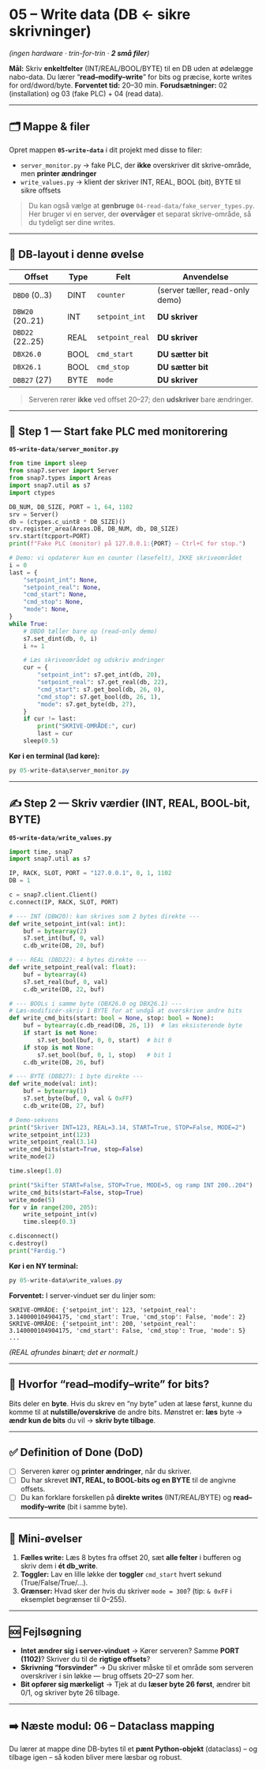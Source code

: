 # **05 – Write data (DB ← sikre skrivninger)**

*(ingen hardware · trin-for-trin · **2 små filer**)*

**Mål:** Skriv **enkeltfelter** (INT/REAL/BOOL/BYTE) til en DB uden at ødelægge nabo-data. Du lærer “**read–modify–write**” for bits og præcise, korte writes for ord/dword/byte.
**Forventet tid:** 20–30 min.
**Forudsætninger:** 02 (installation) og 03 (fake PLC) + 04 (read data).

---

## 🗂️ Mappe & filer

Opret mappen **`05-write-data`** i dit projekt med disse to filer:

* `server_monitor.py` → fake PLC, der **ikke** overskriver dit skrive-område, men **printer ændringer**
* `write_values.py` → klient der skriver INT, REAL, BOOL (bit), BYTE til sikre offsets

> Du kan også vælge at **genbruge** `04-read-data/fake_server_types.py`. Her bruger vi en server, der **overvåger** et separat skrive-område, så du tydeligt ser dine writes.

---

## 📐 DB-layout i denne øvelse

| Offset           | Type | Felt            | Anvendelse                      |
| ---------------- | ---- | --------------- | ------------------------------- |
| `DBD0` (0..3)    | DINT | `counter`       | (server tæller, read-only demo) |
| `DBW20` (20..21) | INT  | `setpoint_int`  | **DU skriver**                  |
| `DBD22` (22..25) | REAL | `setpoint_real` | **DU skriver**                  |
| `DBX26.0`        | BOOL | `cmd_start`     | **DU sætter bit**               |
| `DBX26.1`        | BOOL | `cmd_stop`      | **DU sætter bit**               |
| `DBB27` (27)     | BYTE | `mode`          | **DU skriver**                  |

> Serveren rører **ikke** ved offset 20–27; den **udskriver** bare ændringer.

---

## 🧪 Step 1 — Start fake PLC med **monitorering**

**`05-write-data/server_monitor.py`**

```python
from time import sleep
from snap7.server import Server
from snap7.types import Areas
import snap7.util as s7
import ctypes

DB_NUM, DB_SIZE, PORT = 1, 64, 1102
srv = Server()
db = (ctypes.c_uint8 * DB_SIZE)()
srv.register_area(Areas.DB, DB_NUM, db, DB_SIZE)
srv.start(tcpport=PORT)
print(f"Fake PLC (monitor) på 127.0.0.1:{PORT} – Ctrl+C for stop.")

# Demo: vi opdaterer kun en counter (læsefelt), IKKE skriveområdet
i = 0
last = {
    "setpoint_int": None,
    "setpoint_real": None,
    "cmd_start": None,
    "cmd_stop": None,
    "mode": None,
}
while True:
    # DBD0 tæller bare op (read-only demo)
    s7.set_dint(db, 0, i)
    i += 1

    # Læs skriveområdet og udskriv ændringer
    cur = {
        "setpoint_int": s7.get_int(db, 20),
        "setpoint_real": s7.get_real(db, 22),
        "cmd_start": s7.get_bool(db, 26, 0),
        "cmd_stop": s7.get_bool(db, 26, 1),
        "mode": s7.get_byte(db, 27),
    }
    if cur != last:
        print("SKRIVE-OMRÅDE:", cur)
        last = cur
    sleep(0.5)
```

**Kør i en terminal (lad køre):**

```powershell
py 05-write-data\server_monitor.py
```

---

## ✍️ Step 2 — Skriv værdier (INT, REAL, BOOL-bit, BYTE)

**`05-write-data/write_values.py`**

```python
import time, snap7
import snap7.util as s7

IP, RACK, SLOT, PORT = "127.0.0.1", 0, 1, 1102
DB = 1

c = snap7.client.Client()
c.connect(IP, RACK, SLOT, PORT)

# --- INT (DBW20): kan skrives som 2 bytes direkte ---
def write_setpoint_int(val: int):
    buf = bytearray(2)
    s7.set_int(buf, 0, val)
    c.db_write(DB, 20, buf)

# --- REAL (DBD22): 4 bytes direkte ---
def write_setpoint_real(val: float):
    buf = bytearray(4)
    s7.set_real(buf, 0, val)
    c.db_write(DB, 22, buf)

# --- BOOLs i samme byte (DBX26.0 og DBX26.1) ---
# Læs-modificér-skriv 1 BYTE for at undgå at overskrive andre bits
def write_cmd_bits(start: bool = None, stop: bool = None):
    buf = bytearray(c.db_read(DB, 26, 1))  # læs eksisterende byte
    if start is not None:
        s7.set_bool(buf, 0, 0, start)  # bit 0
    if stop is not None:
        s7.set_bool(buf, 0, 1, stop)   # bit 1
    c.db_write(DB, 26, buf)

# --- BYTE (DBB27): 1 byte direkte ---
def write_mode(val: int):
    buf = bytearray(1)
    s7.set_byte(buf, 0, val & 0xFF)
    c.db_write(DB, 27, buf)

# Demo-sekvens
print("Skriver INT=123, REAL=3.14, START=True, STOP=False, MODE=2")
write_setpoint_int(123)
write_setpoint_real(3.14)
write_cmd_bits(start=True, stop=False)
write_mode(2)

time.sleep(1.0)

print("Skifter START=False, STOP=True, MODE=5, og ramp INT 200..204")
write_cmd_bits(start=False, stop=True)
write_mode(5)
for v in range(200, 205):
    write_setpoint_int(v)
    time.sleep(0.3)

c.disconnect()
c.destroy()
print("Færdig.")
```

**Kør i en NY terminal:**

```powershell
py 05-write-data\write_values.py
```

**Forventet:** I server-vinduet ser du linjer som:

```
SKRIVE-OMRÅDE: {'setpoint_int': 123, 'setpoint_real': 3.140000104904175, 'cmd_start': True, 'cmd_stop': False, 'mode': 2}
SKRIVE-OMRÅDE: {'setpoint_int': 200, 'setpoint_real': 3.140000104904175, 'cmd_start': False, 'cmd_stop': True, 'mode': 5}
...
```

*(REAL afrundes binært; det er normalt.)*

---

## 🧠 Hvorfor “read–modify–write” for bits?

Bits deler en **byte**. Hvis du skrev en “ny byte” uden at læse først, kunne du komme til at **nulstille/overskrive** de andre bits.
Mønstret er: **læs** byte → **ændr kun de bits** du vil → **skriv byte tilbage**.

---

## ✅ Definition of Done (DoD)

* [ ] Serveren kører og **printer ændringer**, når du skriver.
* [ ] Du har skrevet **INT, REAL, to BOOL-bits og en BYTE** til de angivne offsets.
* [ ] Du kan forklare forskellen på **direkte writes** (INT/REAL/BYTE) og **read–modify–write** (bit i samme byte).

---

## 🧪 Mini-øvelser

1. **Fælles write:** Læs 8 bytes fra offset 20, sæt **alle felter** i bufferen og skriv dem i **ét db\_write**.
2. **Toggler:** Lav en lille løkke der **toggler** `cmd_start` hvert sekund (True/False/True/…).
3. **Grænser:** Hvad sker der hvis du skriver `mode = 300`? (tip: `& 0xFF` i eksemplet begrænser til 0–255).

---

## 🆘 Fejlsøgning

* **Intet ændrer sig i server-vinduet** → Kører serveren? Samme **PORT (1102)**? Skriver du til de **rigtige offsets**?
* **Skrivning “forsvinder”** → Du skriver måske til et område som serveren overskriver i sin løkke — brug offsets 20–27 som her.
* **Bit opfører sig mærkeligt** → Tjek at du **læser byte 26 først**, ændrer bit 0/1, og skriver byte 26 tilbage.

---

## ➡️ Næste modul: **06 – Dataclass mapping**

Du lærer at mappe dine DB-bytes til et **pænt Python-objekt** (dataclass) – og tilbage igen – så koden bliver mere læsbar og robust.

